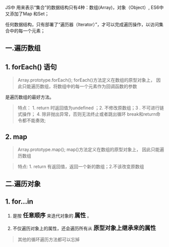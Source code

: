 

 JS中 用来表示“集合”的数据结构只有4种：数组(Array)，对象（Object）, ES6中又添加了Map 和Set；

 任何数据结构，只有部署了“遍历器（Iterator）”，才可以完成遍历操作，以访问集合中的每一个元素；



 ## 一.遍历数组

## 1. forEach() 语句
> Array.prototype.forEach(); 
 forEach()方法定义在数组的原型对象上， 因此只能遍历数组，将数组中的每一个元素作为回调函数的参数

是遍历数组的最好方法。


> 特点：  1. return 时返回值为undefined ；2. 不修改原数组；3 . 不可进行链式操作； 4.  除非抛出异常，否则无法终止或者跳出循环 break和return命令都不能奏效;


## 2. map  
> Array.prototype.map(); 
>  map()方法定义在数组的原型对象上， 因此只能遍历数组

> 特点: 1. return 有返回值，返回一个新的数组；2.不该改变原数组



## 二.遍历对象



## 1. for...in  
   
   1. 是按  **<font size=4.5> 任意顺序</font>** 来迭代对象的 **<font size=4.5>属性</font>** 。

   2. 不仅遍历对象上的属性，还会遍历所有从  **<font size=4.5>原型对象上继承来的属性</font>**  
 

  

> 其他的循环遍历方法都可以忘掉




